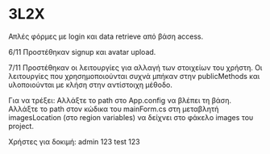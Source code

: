 # 3L2X

Απλές φόρμες με login και data retrieve από βάση access.

6/11
Προστέθηκαν signup και avatar upload.

7/11
Προστέθηκαν οι λειτουργίες για αλλαγή των στοιχείων του χρήστη.
Οι λειτουργίες που χρησημοποιούνται συχνά μπήκαν στην publicMethods και υλοποιούνται με κλήση στην αντίστοιχη μέθοδο.

Για να τρέξει: 
Αλλάξτε το path στο App.config να βλέπει τη βάση. 
Αλλάξτε το path στον κώδικα του mainForm.cs στη μεταβλητή imagesLocation (στο region variables) να δείχνει στο φάκελο images του project.

Χρήστες για δοκιμή:
admin 123
test 123
